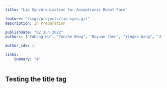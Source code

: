 ```yaml
---
title: "Lip Synchronization for Animatronic Robot Face"

feature: "/imgs/projects/lip-sync.gif"
description: In Preparation

publishDate: "02 Jun 2022"
authors: ["Yuhang Hu", "Yunzhe Wang", "Boyuan Chen", "Yingke Wang", "Jiong Lin", "Hod Lipson"]

author_idx: 1

links: 
    Summary: "#"
---
```


## Testing the title tag
